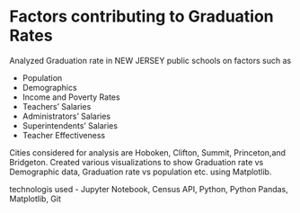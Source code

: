 # Factors contributing to Graduation Rates 

Analyzed Graduation rate in NEW JERSEY public schools on factors such as 

* Population
* Demographics
* Income and Poverty Rates
* Teachers’ Salaries
* Administrators’ Salaries
* Superintendents’ Salaries
* Teacher Effectiveness

Cities considered for analysis are  Hoboken, Clifton, Summit, Princeton,and Bridgeton. Created various visualizations to show Graduation rate vs Demographic data, Graduation rate vs population etc. using Matplotlib.

technologis used -
 Jupyter Notebook, Census API, Python, Python Pandas,  Matplotlib, Git